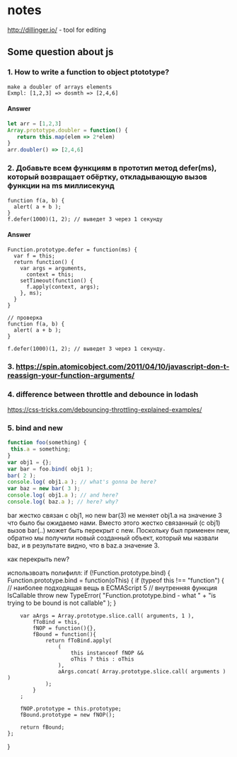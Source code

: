# notes
http://dillinger.io/ - tool for editing
## Some question about js

### 1. How to write a function to object ptototype?
 ```
 make a doubler of arrays elements
 Exmpl: [1,2,3] => dosmth => [2,4,6]
 ```
 #### Answer
 ```javascript
 let arr = [1,2,3]
 Array.prototype.doubler = function() {
    return this.map(elem => 2*elem)
}
arr.doubler() => [2,4,6]
```
### 2. Добавьте всем функциям в прототип метод defer(ms), который возвращает обёртку, откладывающую вызов функции на ms миллисекунд
```
function f(a, b) {
  alert( a + b );
}
f.defer(1000)(1, 2); // выведет 3 через 1 секунду
```
#### Answer
```
Function.prototype.defer = function(ms) {
  var f = this;
  return function() {
    var args = arguments,
      context = this;
    setTimeout(function() {
      f.apply(context, args);
    }, ms);
  }
}

// проверка
function f(a, b) {
  alert( a + b );
}

f.defer(1000)(1, 2); // выведет 3 через 1 секунду.
```
### 3. https://spin.atomicobject.com/2011/04/10/javascript-don-t-reassign-your-function-arguments/

### 4. difference between throttle and debounce in lodash
 https://css-tricks.com/debouncing-throttling-explained-examples/

### 5. bind and new
 ```javascript
 function foo(something) {
  this.a = something;
 }
 var obj1 = {};
 var bar = foo.bind( obj1 );
 bar( 2 );
 console.log( obj1.a ); // what's gonna be here?
 var baz = new bar( 3 );
 console.log( obj1.a ); // and here?
 console.log( baz.a ); // here? why?
 ```
 
bar жестко связан с obj1, но new bar(3) не меняет obj1.a на значение 3 что было бы ожидаемо нами. Вместо этого жестко связанный (с obj1) вызов bar(..) может быть перекрыт с new. Поскольку был применен new, обратно мы получили новый созданный объект, который мы назвали baz, и в результате видно, что в baz.a значение 3.

как перекрыть new?

использвоать полифилл:
if (!Function.prototype.bind) {
	Function.prototype.bind = function(oThis) {
		if (typeof this !== "function") {
			// наиболее подходящая вещь в ECMAScript 5
			// внутренняя функция IsCallable
			throw new TypeError( "Function.prototype.bind - what " +
				"is trying to be bound is not callable"
			);
		}

		var aArgs = Array.prototype.slice.call( arguments, 1 ),
			fToBind = this,
			fNOP = function(){},
			fBound = function(){
				return fToBind.apply(
					(
						this instanceof fNOP &&
						oThis ? this : oThis
					),
					aArgs.concat( Array.prototype.slice.call( arguments ) )
				);
			}
		;

		fNOP.prototype = this.prototype;
		fBound.prototype = new fNOP();

		return fBound;
	};
}
